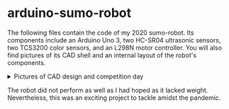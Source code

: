 # arduino-sumo-robot
The following files contain the code of my 2020 sumo-robot. Its components include an Arduino Uno 3, two HC-SR04 ultrasonic sensors, two TCS3200 color sensors, and an L298N motor controller.
You will also find pictures of its CAD shell and an internal layout of the robot's components. 

<details>
  <summary>Pictures of CAD design and competition day</summary>
  <img src="3.jpg" name="image-name" width="576">
  <img src="2.jpg" name="image-name" width="576">
  <img src="1.jpg" name="image-name" width="576">
</details>

The robot did not perform as well as I had hoped as it lacked weight. Nevertheless, this was an exciting project to tackle amidst the pandemic. 